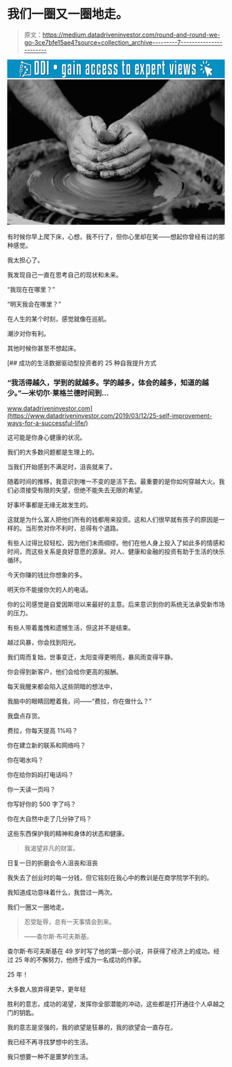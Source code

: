 # 我们一圈又一圈地走。

> 原文：<https://medium.datadriveninvestor.com/round-and-round-we-go-3ce7bfe15ae4?source=collection_archive---------7----------------------->

[![](img/2a8a75cfe1af52113d7a75c7f2b254b4.png)](http://www.track.datadriveninvestor.com/1B9E)![](img/ab5ee2bbb86256fff6fd0ad122b2a679.png)

有时候你早上爬下床，心想，我不行了，但你心里却在笑——想起你曾经有过的那种感觉。

我太担心了。

我发现自己一直在思考自己的现状和未来。

“我现在在哪里？”

“明天我会在哪里？”

在人生的某个时刻，感觉就像在巡航。

潮汐对你有利。

其他时候你甚至不想起床。

[](https://www.datadriveninvestor.com/2019/03/12/25-self-improvement-ways-for-a-successful-life/) [## 成功的生活数据驱动型投资者的 25 种自我提升方式

### “我活得越久，学到的就越多。学的越多，体会的越多，知道的越少。”―米切尔·莱格兰德时间到…

www.datadriveninvestor.com](https://www.datadriveninvestor.com/2019/03/12/25-self-improvement-ways-for-a-successful-life/) 

这可能是你身心健康的状况。

我们的大多数问题都是生理上的。

当我们开始感到不满足时，沮丧就来了。

随着时间的推移，我意识到唯一不变的是活下去。最重要的是你如何穿越大火。我们必须接受有限的失望，但绝不能失去无限的希望。

好事坏事都是无缘无故发生的。

这就是为什么富人把他们所有的钱都用来投资。这和人们很早就有孩子的原因是一样的。当形势对你不利时，总得有个退路。

有些人过得比较轻松，因为他们未雨绸缪。他们在他人身上投入了如此多的情感和时间，而这些关系是良好意愿的源泉。对人、健康和金融的投资有助于生活的快乐循环。

今天你赚的钱比你想象的多。

明天你不能接你欠的人的电话。

你的公司感觉是自爱因斯坦以来最好的主意。后来意识到你的系统无法承受新市场的压力。

有些人带着羞愧和遗憾生活，但这并不是结束。

越过风暴，你会找到阳光。

我们周而复始，世事变迁，太阳变得更明亮，暴风雨变得平静。

你会得到新客户，他们会给你更高的报酬。

每天我醒来都会陷入这些阴暗的想法中，

我脑中的眼睛回瞪着我，问——“费拉，你在做什么？”

我盘点存货。

费拉，你每天提高 1%吗？

你在建立新的联系和网络吗？

你在喝水吗？

你在给你妈妈打电话吗？

你一天读一页吗？

你写好你的 500 字了吗？

你在大自然中走了几分钟了吗？

这些东西保护我的精神和身体的状态和健康。

> 我渴望非凡的财富。

日复一日的折磨会令人沮丧和沮丧

我失去了创业时的每一分钱，但它铭刻在我心中的教训是在商学院学不到的。

我知道成功意味着什么，我尝过一两次。

我们一圈又一圈地走。

> 忍受耻辱，总有一天事情会到来。
> 
> ——查尔斯·布可夫斯基。

查尔斯·布可夫斯基在 49 岁时写了他的第一部小说，并获得了经济上的成功。经过 25 年的不懈努力，他终于成为一名成功的作家。

25 年！

大多数人放弃得更早，更年轻

胜利的意志，成功的渴望，发挥你全部潜能的冲动，这些都是打开通往个人卓越之门的钥匙。

我的意志是坚强的，我的欲望是狂暴的，我的欲望会一直存在。

我已经不再寻找梦想中的生活。

我只想要一种不是噩梦的生活。